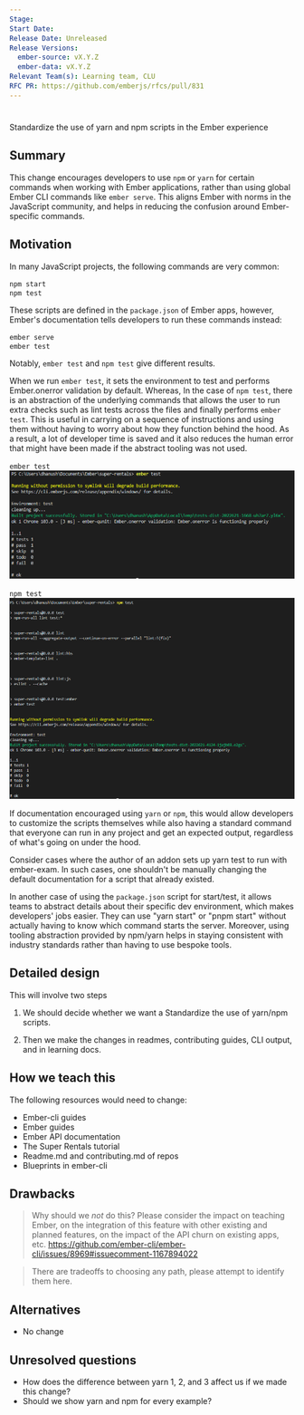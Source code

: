 ```yaml
---
Stage: 
Start Date: 
Release Date: Unreleased
Release Versions:
  ember-source: vX.Y.Z
  ember-data: vX.Y.Z
Relevant Team(s): Learning team, CLU
RFC PR: https://github.com/emberjs/rfcs/pull/831
---
```


<!--- 
Directions for above: 

Stage: Leave as is
Start Date: Fill in with today's date, YYYY-MM-DD
Release Date: Leave as is
Release Versions: Leave as is
Relevant Team(s): Fill this in with the [team(s)](README.md#relevant-teams) to which this RFC applies
RFC PR: Fill this in with the URL for the Proposal RFC PR
-->

# <RFC title>
Standardize the use of yarn and npm scripts in the Ember experience

## Summary

This change encourages developers to use `npm` or `yarn` 
for certain commands when working with Ember
applications, rather than using global Ember CLI commands like `ember serve`.
This aligns Ember with norms in the JavaScript community, and
helps in reducing the confusion around Ember-specific commands.

## Motivation

In many JavaScript projects, the following commands are very common:

```
npm start
npm test
```

These scripts are defined in the `package.json` of Ember apps, however,
Ember's documentation tells developers to run these commands instead:

```
ember serve
ember test
```

Notably, `ember test` and `npm test` give different results.

When we run `ember test`, it sets the environment to test and performs Ember.onerror validation by default.
Whereas, In the case of `npm test`, there is an abstraction of the underlying commands that allows the user to run extra checks such as lint tests across the files  and finally performs `ember test`.
This is useful in carrying on a sequence of instructions and using them without having to worry about how they function behind the hood.
As a result, a lot of developer time is  saved and it also reduces the human error that might have been made if the abstract tooling was not used.

`ember test`
![Ember test](/images/ember_test.png)

`npm test` 
![Npm test](/images/npm_test.png)

If documentation encouraged using `yarn` or `npm`, this would allow developers to customize the scripts
themselves while also having a standard command that everyone can run in any project 
and get an expected output, regardless of what's going on under the hood.

Consider cases where the author of an addon sets up yarn test to run with ember-exam.
In such cases, one shouldn't be manually changing the default documentation for a script that already existed.

In another case of using the `package.json` script for start/test, it allows teams to abstract details about their specific dev environment,
which makes developers' jobs easier. They can use "yarn start" or 
"pnpm start" without actually having to know which command starts the server.
Moreover, using tooling abstraction provided by npm/yarn helps in staying consistent with industry standards rather than having to use bespoke
tools.

## Detailed design

This will involve two steps

1. We should decide whether we want a Standardize the use of yarn/npm scripts.

2. Then we make the changes in readmes, contributing guides, CLI output, and in learning docs.

## How we teach this

The following resources would need to change:

* Ember-cli guides
* Ember guides 
* Ember API documentation 
* The Super Rentals tutorial
* Readme.md and contributing.md of repos
* Blueprints in ember-cli

## Drawbacks

> Why should we *not* do this? Please consider the impact on teaching Ember,
on the integration of this feature with other existing and planned features,
on the impact of the API churn on existing apps, etc.
https://github.com/ember-cli/ember-cli/issues/8969#issuecomment-1167894022

> There are tradeoffs to choosing any path, please attempt to identify them here.

## Alternatives

* No change

## Unresolved questions

*  How does the difference between yarn 1, 2, and 3 affect us if we made this change?
*  Should we show yarn and npm for every example?